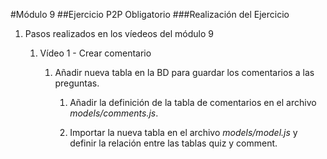 #Módulo 9
##Ejercicio P2P Obligatorio
###Realización del Ejercicio

1. Pasos realizados en los víedeos del módulo 9

    1. Vídeo 1 - Crear comentario

        1. Añadir nueva tabla en la BD para guardar los comentarios a las preguntas.

            1. Añadir la definición de la tabla de comentarios en el archivo *models/comments.js*.
      
            2. Importar la nueva tabla en el archivo *models/model.js* y definir la relación entre las tablas quiz y comment.

